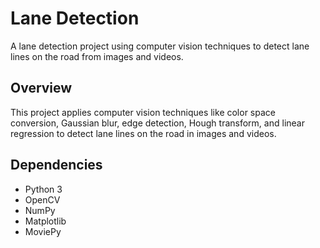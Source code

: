 

# Lane Detection

A lane detection project using computer vision techniques to detect lane lines on the road from images and videos.

## Overview

This project applies computer vision techniques like color space conversion, Gaussian blur, edge detection, Hough transform, and linear regression to detect lane lines on the road in images and videos.

## Dependencies

- Python 3
- OpenCV
- NumPy
- Matplotlib
- MoviePy


